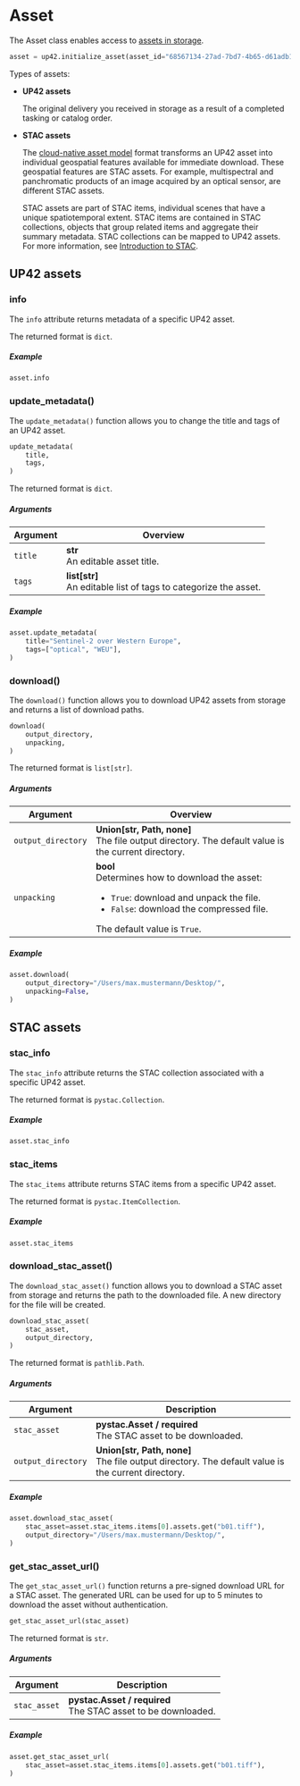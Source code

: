 # Asset

The Asset class enables access to [assets in storage](../../examples/asset/asset-example/).

```python
asset = up42.initialize_asset(asset_id="68567134-27ad-7bd7-4b65-d61adb11fc78")
```

Types of assets:

- **UP42 assets**

    The original delivery you received in storage as a result of a completed tasking or catalog order.

- **STAC assets**

    The [cloud-native asset model](https://docs.up42.com/help/cnam) format transforms an UP42 asset into individual geospatial features available for immediate download. These geospatial features are STAC assets. For example, multispectral and panchromatic products of an image acquired by an optical sensor, are different STAC assets.

    STAC assets are part of STAC items, individual scenes that have a unique spatiotemporal extent. STAC items are contained in STAC collections, objects that group related items and aggregate their summary metadata. STAC collections can be mapped to UP42 assets. For more information, see [Introduction to STAC](https://docs.up42.com/developers/api-assets/stac-about).

## UP42 assets

### info

The `info` attribute returns metadata of a specific UP42 asset.

The returned format is `dict`.

<h5> Example </h5>

```python
asset.info
```

### update_metadata()

The `update_metadata()` function allows you to change the title and tags of an UP42 asset.

```python
update_metadata(
    title,
    tags,
)
```

The returned format is `dict`.

<h5> Arguments </h5>

| Argument | Overview                                                            |
| -------- | ------------------------------------------------------------------- |
| `title`  | **str**<br/>An editable asset title.                                |
| `tags`   | **list[str]**<br/>An editable list of tags to categorize the asset. |

<h5> Example </h5>

```python
asset.update_metadata(
    title="Sentinel-2 over Western Europe",
    tags=["optical", "WEU"],
)
```

### download()

The `download()` function allows you to download UP42 assets from storage and returns a list of download paths.

```python
download(
    output_directory,
    unpacking,
)
```

The returned format is `list[str]`.

<h5> Arguments </h5>

| Argument           | Overview                                                                                                                                                                                  |
| ------------------ | ----------------------------------------------------------------------------------------------------------------------------------------------------------------------------------------- |
| `output_directory` | **Union[str, Path, none]**<br/>The file output directory. The default value is the current directory.                                                                                     |
| `unpacking`        | **bool**<br/>Determines how to download the asset:<br/><ul><li>`True`: download and unpack the file.</li><li>`False`: download the compressed file.</li></ul>The default value is `True`. |

<h5> Example </h5>

```python
asset.download(
    output_directory="/Users/max.mustermann/Desktop/",
    unpacking=False,
)
```

## STAC assets

### stac_info

The `stac_info` attribute returns the STAC collection associated with a specific UP42 asset.

The returned format is `pystac.Collection`.

<h5> Example </h5>

```python
asset.stac_info
```

### stac_items

The `stac_items` attribute returns STAC items from a specific UP42 asset.

The returned format is `pystac.ItemCollection`.

<h5> Example </h5>

```python
asset.stac_items
```

### download_stac_asset()

The `download_stac_asset()` function allows you to download a STAC asset from storage and returns the path to the downloaded file. A new directory for the file will be created.

```python
download_stac_asset(
    stac_asset,
    output_directory,
)
```

The returned format is `pathlib.Path`.

<h5> Arguments </h5>

| Argument           | Description                                                                                           |
| ------------------ | ----------------------------------------------------------------------------------------------------- |
| `stac_asset`       | **pystac.Asset / required**<br/>The STAC asset to be downloaded.                                      |
| `output_directory` | **Union[str, Path, none]**<br/>The file output directory. The default value is the current directory. |

<h5> Example </h5>

```python
asset.download_stac_asset(
    stac_asset=asset.stac_items.items[0].assets.get("b01.tiff"),
    output_directory="/Users/max.mustermann/Desktop/",
)
```

### get_stac_asset_url()

The `get_stac_asset_url()` function returns a pre-signed download URL for a STAC asset.
The generated URL can be used for up to 5 minutes to download the asset without authentication.

```python
get_stac_asset_url(stac_asset)
```

The returned format is `str`.

<h5> Arguments </h5>

| Argument     | Description                                                      |
| ------------ | ---------------------------------------------------------------- |
| `stac_asset` | **pystac.Asset / required**<br/>The STAC asset to be downloaded. |

<h5> Example </h5>

```python
asset.get_stac_asset_url(
    stac_asset=asset.stac_items.items[0].assets.get("b01.tiff"),
)
```
